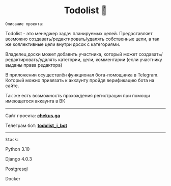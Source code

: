 <h1 align="center">Todolist 📝</h1> 

`Описание проекта:`

Todolist - это менеджер задач планируемых целей.
Предоставляет возможно создавать/редактировать/удалять собственные цели, а так же коллективные цели внутри досок с категориями.

Владелец доски может добавить участника, который может создавать/редактировать/удалять категории, цели, комментарии (если участнику выданы права редактора)

В приложении осуществлён функционал бота-помощника в Telegram. Который можно привязать к аккаунту пройдя 
верификацию бота на сайте.

Так же есть возможность прохождения регистрации при помощи имеющегося аккаунта в ВК
___

Сайт проекта: **[chekus.ga](http://chekus.ga/)**

Телеграм бот: **[todolist_j_bot](https://t.me/todolist_J_bot)**
___
`Stack:`

Python 3.10

Django 4.0.3

Postgresql

Docker
